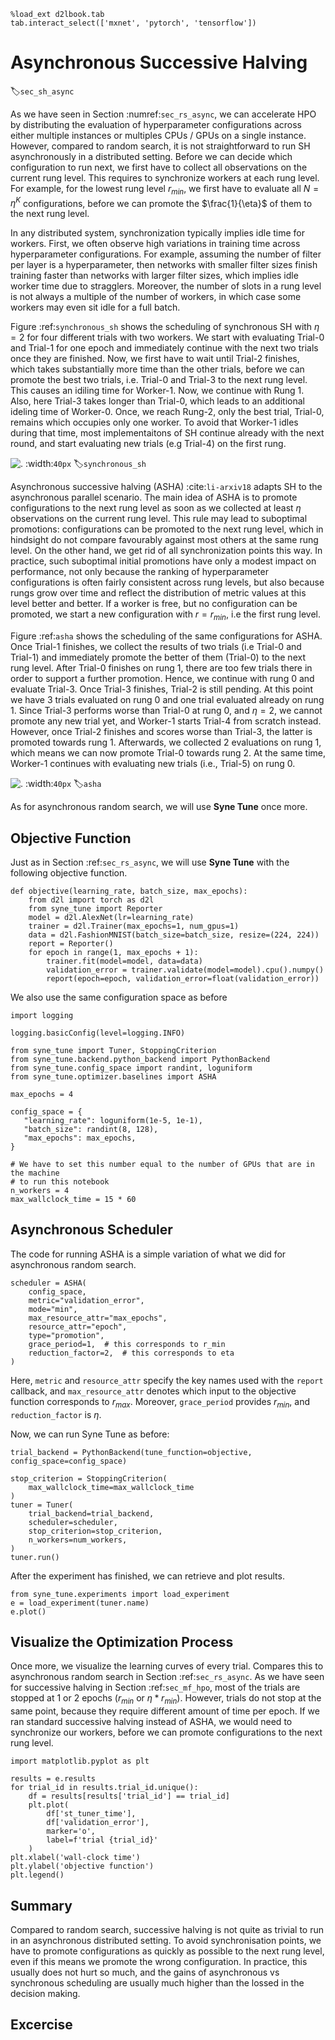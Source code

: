 ```{.python .input  n=1}
%load_ext d2lbook.tab
tab.interact_select(['mxnet', 'pytorch', 'tensorflow'])
```

# Asynchronous Successive Halving

:label:`sec_sh_async`

As we have seen in Section :numref:`sec_rs_async`, we can accelerate HPO by
distributing the evaluation of hyperparameter configurations across either
multiple instances or multiples CPUs / GPUs on a single instance. However, compared
to random search, it is not straightforward to run SH asynchronously in a
distributed setting. Before we can decide which configuration to run next, we first
have to collect all observations on the current rung level. This requires to
synchronize workers at each rung level. For example, for the lowest rung level
$r_{min}$, we first have to evaluate all $N = \eta^K$ configurations, before we
can promote the $\frac{1}{\eta}$ of them to the next rung level.

In any distributed system, synchronization typically implies idle time for workers.
First, we often observe high variations in training time across hyperparameter configurations.
For example, assuming the number of filter per layer is a hyperparameter, then
networks with smaller filter sizes finish training faster than networks with larger
filter sizes, which implies idle worker time due to stragglers. Moreover, the number
of slots in a rung level is not always a multiple of the number of workers, in which
case some workers may even sit idle for a full batch.

Figure :ref:`synchronous_sh` shows the scheduling of synchronous SH with $\eta=2$ for
four different trials with two workers. We start with evaluating Trial-0 and Trial-1
for one epoch and immediately continue with the next two trials once they are finished. Now, we first have to wait until Trial-2 finishes, which takes substantially more time than the other trials, before we can promote the best two trials, i.e. Trial-0 and Trial-3 to the next rung level. This causes an idiling time for Worker-1. Now, we continue with Rung 1. Also, here Trial-3 takes longer than Trial-0, which leads to an additional ideling time of Worker-0. Once, we reach Rung-2, only the best trial, Trial-0, remains which occupies only one worker. To avoid that Worker-1 idles during that time, most implementaitons of SH continue already with the next round, and start evaluating new trials (e.g Trial-4) on the first rung.

![.](img/sync_sh.svg)
:width:`40px`
:label:`synchronous_sh`

Asynchronous successive halving (ASHA) :cite:`li-arxiv18` adapts SH to the asynchronous
parallel scenario. The main idea of ASHA is to promote configurations to the next rung
level as soon as we collected at least $\eta$ observations on the current rung level.
This rule may lead to suboptimal promotions: configurations can be promoted to the
next rung level, which in hindsight do not compare favourably against most others
at the same rung level. On the other hand, we get rid of all synchronization points
this way. In practice, such suboptimal initial promotions have only a modest impact on
performance, not only because the ranking of hyperparameter configurations is often
fairly consistent across rung levels, but also because rungs grow over time and
reflect the distribution of metric values at this level better and better. If a
worker is free, but no configuration can be promoted, we start a new configuration
with $r = r_{min}$, i.e the first rung level.

Figure :ref:`asha` shows the scheduling of the same configurations for ASHA. Once Trial-1
finishes, we collect the results of two trials (i.e Trial-0 and Trial-1) and
immediately promote the better of them (Trial-0) to the next rung level. After Trial-0
finishes on rung 1, there are too few trials there in order to support a further
promotion. Hence, we continue with rung 0 and evaluate Trial-3. Once Trial-3 finishes,
Trial-2 is still pending. At this point we have 3 trials evaluated on rung 0 and one
trial evaluated already on rung 1. Since Trial-3 performs worse than Trial-0 at rung 0,
and $\eta=2$, we cannot promote any new trial yet, and Worker-1 starts Trial-4 from
scratch instead. However, once Trial-2 finishes and
scores worse than Trial-3, the latter is promoted towards rung 1. Afterwards, we collected 2 evaluations on rung 1,
which means we can now promote Trial-0 towards rung 2. At the same time, Worker-1
continues with evaluating new trials (i.e., Trial-5) on rung 0.


![.](img/asha.svg)
:width:`40px`
:label:`asha`

As for asynchronous random search, we will use **Syne Tune** once more.

## Objective Function

Just as in Section :ref:`sec_rs_async`, we will use **Syne Tune** with the following
objective function.

```{.python .input  n=54}
def objective(learning_rate, batch_size, max_epochs):
    from d2l import torch as d2l    
    from syne_tune import Reporter
    model = d2l.AlexNet(lr=learning_rate)
    trainer = d2l.Trainer(max_epochs=1, num_gpus=1)
    data = d2l.FashionMNIST(batch_size=batch_size, resize=(224, 224))
    report = Reporter() 
    for epoch in range(1, max_epochs + 1):
        trainer.fit(model=model, data=data)
        validation_error = trainer.validate(model=model).cpu().numpy()
        report(epoch=epoch, validation_error=float(validation_error))
```

We also use the same configuration space as before

```{.python .input  n=55}
import logging

logging.basicConfig(level=logging.INFO)

from syne_tune import Tuner, StoppingCriterion
from syne_tune.backend.python_backend import PythonBackend
from syne_tune.config_space import randint, loguniform
from syne_tune.optimizer.baselines import ASHA

max_epochs = 4

config_space = {
   "learning_rate": loguniform(1e-5, 1e-1),
   "batch_size": randint(8, 128),
   "max_epochs": max_epochs,
}
```

```{.python .input}
# We have to set this number equal to the number of GPUs that are in the machine
# to run this notebook
n_workers = 4
max_wallclock_time = 15 * 60
```

## Asynchronous Scheduler

The code for running ASHA is a simple variation of what we did for asynchronous
random search.

```{.python .input  n=56}
scheduler = ASHA(
    config_space,
    metric="validation_error",
    mode="min",
    max_resource_attr="max_epochs",
    resource_attr="epoch",
    type="promotion",
    grace_period=1,  # this corresponds to r_min 
    reduction_factor=2,  # this corresponds to eta
)  
```

Here, `metric` and `resource_attr` specify the key names used with the `report`
callback, and `max_resource_attr` denotes which input to the objective function
corresponds to $r_{max}$. Moreover, `grace_period` provides $r_{min}$, and
`reduction_factor` is $\eta$.

Now, we can run Syne Tune as before:

```{.python .input  n=57}
trial_backend = PythonBackend(tune_function=objective, config_space=config_space)

stop_criterion = StoppingCriterion(
    max_wallclock_time=max_wallclock_time
)
tuner = Tuner(
    trial_backend=trial_backend,
    scheduler=scheduler,
    stop_criterion=stop_criterion,
    n_workers=num_workers,
)
tuner.run()
```

After the experiment has finished, we can retrieve and plot results.

```{.python .input  n=59}
from syne_tune.experiments import load_experiment
e = load_experiment(tuner.name)
e.plot()
```

## Visualize the Optimization Process

Once more, we visualize the learning curves of every trial. Compares this to
asynchronous random search in Section :ref:`sec_rs_async`. As we have seen for
successive halving in Section :ref:`sec_mf_hpo`, most of the trials are stopped
at 1 or 2 epochs ($r_{min}$ or $\eta * r_{min}$). However, trials do not stop
at the same point, because they require different amount of time per epoch. If
we ran standard successive halving instead of ASHA, we would need to synchronize
our workers, before we can promote configurations to the next rung level. 

```{.python .input  n=60}
import matplotlib.pyplot as plt

results = e.results
for trial_id in results.trial_id.unique():
    df = results[results['trial_id'] == trial_id]
    plt.plot(
        df['st_tuner_time'],
        df['validation_error'],
        marker='o',
        label=f'trial {trial_id}'
    )
plt.xlabel('wall-clock time')
plt.ylabel('objective function')
plt.legend()
```

## Summary

Compared to random search, successive halving is not quite as trivial to run in an asynchronous distributed setting. To avoid synchronisation points, we have to promote configurations as quickly as possible to the next rung level, even if this means we promote the wrong configuration. In practice, this usually does not hurt so much, and the gains of asynchronous vs synchronous scheduling are usually much higher than the lossed in the decision making.
 
## Excercise
